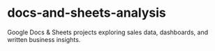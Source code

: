 # docs-and-sheets-analysis
Google Docs &amp; Sheets projects exploring sales data, dashboards, and written business insights.
